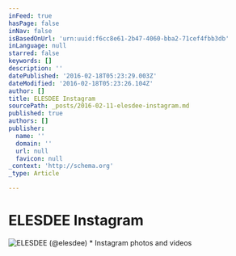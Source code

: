```yaml
---
inFeed: true
hasPage: false
inNav: false
isBasedOnUrl: 'urn:uuid:f6cc8e61-2b47-4060-bba2-71cef4fbb3db'
inLanguage: null
starred: false
keywords: []
description: ''
datePublished: '2016-02-18T05:23:29.003Z'
dateModified: '2016-02-18T05:23:26.104Z'
author: []
title: ELESDEE Instagram
sourcePath: _posts/2016-02-11-elesdee-instagram.md
published: true
authors: []
publisher:
  name: ''
  domain: ''
  url: null
  favicon: null
_context: 'http://schema.org'
_type: Article

---
```

# ELESDEE Instagram
![ELESDEE &lpar;&commat;elesdee&rpar; &midast; Instagram photos and videos](https://scontent.cdninstagram.com/t51.2885-19/10616796_1490937137817642_231772456_a.jpg)